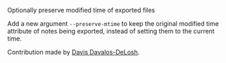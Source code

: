 Optionally preserve modified time of exported files

Add a new argument `--preserve-mtime` to keep the original modified time attribute of notes being exported, instead of setting them to the current time.

Contribution made by [Davis Davalos-DeLosh](https://github.com/Programmerino).
